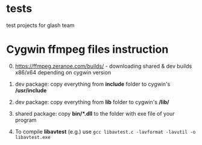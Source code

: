 # tests
test projects for glash team


# Cygwin ffmpeg files instruction
0) https://ffmpeg.zeranoe.com/builds/ - downloading shared & dev builds x86/x64 depending on cygwin version

1) dev package: copy everything from **include** folder to cygwin's **/usr/include**

2) dev package: copy everything from **lib** folder to cygwin's **/lib/**

3) shared package: copy **bin/\*.dll** to the folder with exe file of your program

4) To compile **libavtest** (e.g.) use `gcc libavtest.c -lavformat -lavutil -o libavtest.exe`
